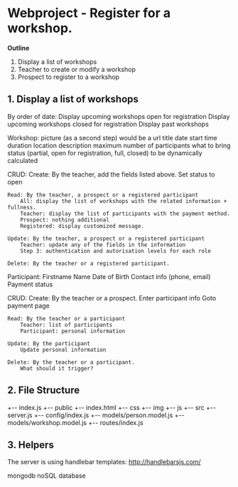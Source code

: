 
# Webproject - Register for a workshop.

**Outline**

1. Display a list of workshops
2. Teacher to create or modify a workshop
3. Prospect to register to a workshop


## 1. Display a list of workshops

By order of date:
Display upcoming workshops open for registration
Display upcoming workshops closed for registration
Display past workshops

Workshop:
  picture (as a second step) would be a url
  title
  date
  start time
  duration
  location
  description
  maximum number of participants
  what to bring
  status (partial, open for registration, full, closed) to be dynamically calculated

  CRUD:
    Create:  By the teacher, add the fields listed above. Set status to open

    Read: By the teacher, a prospect or a registered participant
        All: display the list of workshops with the related information + fullness.
        Teacher: display the list of participants with the payment method.
        Prospect: nothing additional
        Registered: display customized message.

    Update: By the teacher, a prospect or a registered participant
        Teacher: update any of the fields in the information
        Step 3: authentication and autorisation levels for each role

    Delete: By the teacher or a registered participant.

  Participant: Firstname Name 
               Date of Birth 
               Contact info (phone, email)
               Payment status

  CRUD:
    Create: By the teacher or a prospect.
        Enter participant info
        Goto payment page

    Read: By the teacher or a participant
        Teacher: list of participants
        Participant: personal information

    Update: By the participant
        Update personal information

    Delete: By the teacher or a participant.
        What should it trigger?
 

## 2. File Structure
 +-- index.js
 +-- public
     +-- index.html
     +-- css
     +-- img
     +-- js
 +-- src
     +-- server.js
     +-- config/index.js
     +-- models/person.model.js
     +-- models/workshop.model.js
     +-- routes/index.js

## 3. Helpers

The server is using handlebar templates:
http://handlebarsjs.com/

mongodb noSQL database
